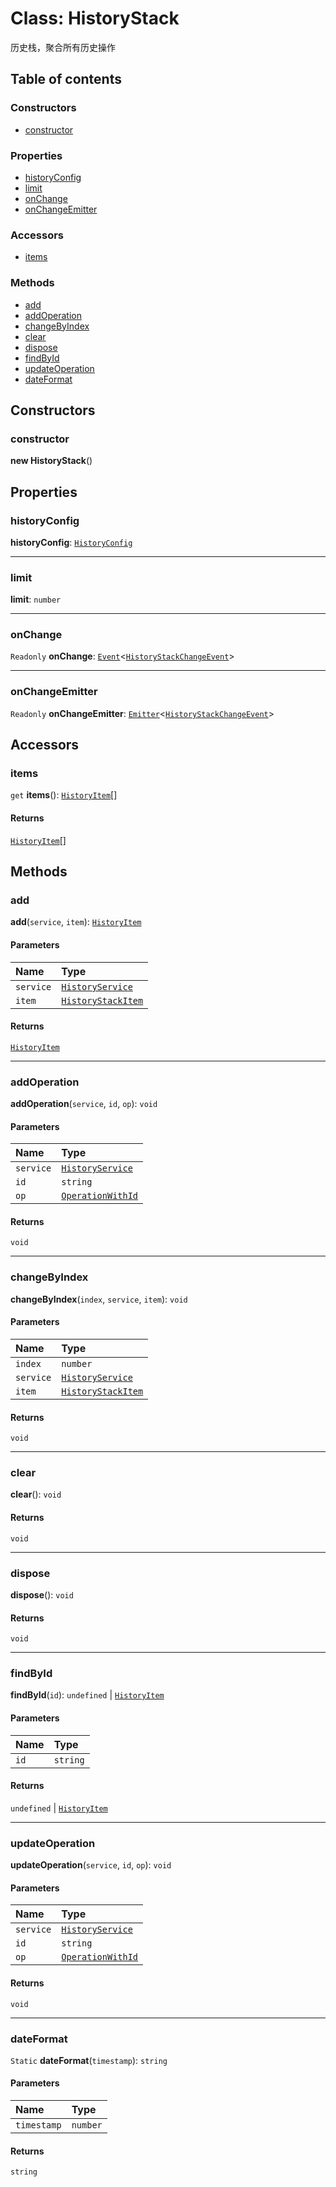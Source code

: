 # Class: HistoryStack

历史栈，聚合所有历史操作

## Table of contents

### Constructors

* [constructor](/en/auto-docs/free-layout-editor/classes/HistoryStack.md#constructor)

### Properties

* [historyConfig](/en/auto-docs/free-layout-editor/classes/HistoryStack.md#historyconfig)
* [limit](/en/auto-docs/free-layout-editor/classes/HistoryStack.md#limit)
* [onChange](/en/auto-docs/free-layout-editor/classes/HistoryStack.md#onchange)
* [onChangeEmitter](/en/auto-docs/free-layout-editor/classes/HistoryStack.md#onchangeemitter)

### Accessors

* [items](/en/auto-docs/free-layout-editor/classes/HistoryStack.md#items)

### Methods

* [add](/en/auto-docs/free-layout-editor/classes/HistoryStack.md#add)
* [addOperation](/en/auto-docs/free-layout-editor/classes/HistoryStack.md#addoperation)
* [changeByIndex](/en/auto-docs/free-layout-editor/classes/HistoryStack.md#changebyindex)
* [clear](/en/auto-docs/free-layout-editor/classes/HistoryStack.md#clear)
* [dispose](/en/auto-docs/free-layout-editor/classes/HistoryStack.md#dispose)
* [findById](/en/auto-docs/free-layout-editor/classes/HistoryStack.md#findbyid)
* [updateOperation](/en/auto-docs/free-layout-editor/classes/HistoryStack.md#updateoperation)
* [dateFormat](/en/auto-docs/free-layout-editor/classes/HistoryStack.md#dateformat)

## Constructors

### constructor

**new HistoryStack**()

## Properties

### historyConfig

**historyConfig**: [`HistoryConfig`](/en/auto-docs/free-layout-editor/classes/HistoryConfig.md)

***

### limit

**limit**: `number`

***

### onChange

`Readonly` **onChange**: [`Event`](/en/auto-docs/free-layout-editor/interfaces/Event-1.md)<[`HistoryStackChangeEvent`](/en/auto-docs/free-layout-editor/types/HistoryStackChangeEvent.md)>

***

### onChangeEmitter

`Readonly` **onChangeEmitter**: [`Emitter`](/en/auto-docs/free-layout-editor/classes/Emitter.md)<[`HistoryStackChangeEvent`](/en/auto-docs/free-layout-editor/types/HistoryStackChangeEvent.md)>

## Accessors

### items

`get` **items**(): [`HistoryItem`](/en/auto-docs/free-layout-editor/interfaces/HistoryItem.md)\[]

#### Returns

[`HistoryItem`](/en/auto-docs/free-layout-editor/interfaces/HistoryItem.md)\[]

## Methods

### add

**add**(`service`, `item`): [`HistoryItem`](/en/auto-docs/free-layout-editor/interfaces/HistoryItem.md)

#### Parameters

| Name | Type |
| :------ | :------ |
| `service` | [`HistoryService`](/en/auto-docs/free-layout-editor/classes/HistoryService.md) |
| `item` | [`HistoryStackItem`](/en/auto-docs/free-layout-editor/interfaces/HistoryStackItem.md) |

#### Returns

[`HistoryItem`](/en/auto-docs/free-layout-editor/interfaces/HistoryItem.md)

***

### addOperation

**addOperation**(`service`, `id`, `op`): `void`

#### Parameters

| Name | Type |
| :------ | :------ |
| `service` | [`HistoryService`](/en/auto-docs/free-layout-editor/classes/HistoryService.md) |
| `id` | `string` |
| `op` | [`OperationWithId`](/en/auto-docs/free-layout-editor/types/OperationWithId.md) |

#### Returns

`void`

***

### changeByIndex

**changeByIndex**(`index`, `service`, `item`): `void`

#### Parameters

| Name | Type |
| :------ | :------ |
| `index` | `number` |
| `service` | [`HistoryService`](/en/auto-docs/free-layout-editor/classes/HistoryService.md) |
| `item` | [`HistoryStackItem`](/en/auto-docs/free-layout-editor/interfaces/HistoryStackItem.md) |

#### Returns

`void`

***

### clear

**clear**(): `void`

#### Returns

`void`

***

### dispose

**dispose**(): `void`

#### Returns

`void`

***

### findById

**findById**(`id`): `undefined` | [`HistoryItem`](/en/auto-docs/free-layout-editor/interfaces/HistoryItem.md)

#### Parameters

| Name | Type |
| :------ | :------ |
| `id` | `string` |

#### Returns

`undefined` | [`HistoryItem`](/en/auto-docs/free-layout-editor/interfaces/HistoryItem.md)

***

### updateOperation

**updateOperation**(`service`, `id`, `op`): `void`

#### Parameters

| Name | Type |
| :------ | :------ |
| `service` | [`HistoryService`](/en/auto-docs/free-layout-editor/classes/HistoryService.md) |
| `id` | `string` |
| `op` | [`OperationWithId`](/en/auto-docs/free-layout-editor/types/OperationWithId.md) |

#### Returns

`void`

***

### dateFormat

`Static` **dateFormat**(`timestamp`): `string`

#### Parameters

| Name | Type |
| :------ | :------ |
| `timestamp` | `number` |

#### Returns

`string`
